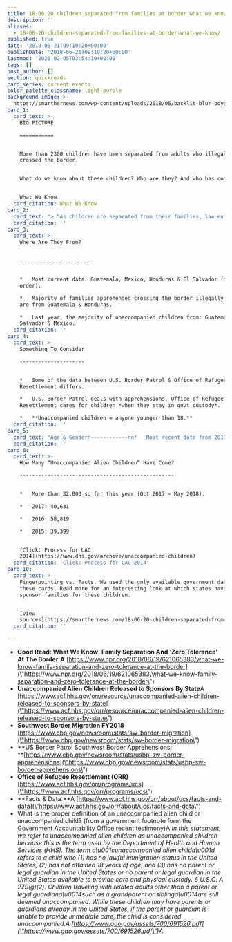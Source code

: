 ```yaml
---
title: 18.06.20 children separated from families at border what we know
description: ''
aliases:
  - 18-06-20-children-separated-from-families-at-border-what-we-know/
published: true
date: '2018-06-21T09:10:20+00:00'
publishDate: '2018-06-21T09:10:20+00:00'
lastmod: '2021-02-05T03:54:19+00:00'
tags: []
post_author: []
section: quickreads
card_series: current events
color_palette_classname: light-purple
background_image: >-
  https://smarthernews.com/wp-content/uploads/2018/05/backlit-blur-boys-551591-scaled.jpg
card_1:
  card_text: >-
    BIG PICTURE

    ===========


    More than 2300 children have been separated from adults who illegally
    crossed the border.


    What do we know about these children? Who are they? And who has come before?


    What We Know
  card_citation: What We Know
card_2:
  card_text: "> “As children are separated from their families, law enforcement agents reclassify them from members of family units to ax1Cunaccompanied alien children.ax1D Federal officials said Tuesday that **since May, they have separated 2,342 children** from their families, **rendering them unaccompanied minors** in the governmentax19s care.”n> n> Garance Burke and Martha Mendoza, Associated Press, June 19, 2018"
  card_citation: ''
card_3:
  card_text: >-
    Where Are They From?  


    -----------------------


    *   Most current data: Guatemala, Mexico, Honduras & El Salvador (in this
    order).

    *   Majority of families apprehended crossing the border illegally this year
    are from Guatemala & Honduras.

    *   Last year, the majority of unaccompanied children from: Guatemala, El
    Salvador & Mexico.
  card_citation: ''
card_4:
  card_text: >-
    Something To Consider

    ---------------------


    *   Some of the data between U.S. Border Patrol & Office of Refugee
    Resettlement differs.

    *   U.S. Border Patrol deals with apprehensions, Office of Refugee
    Resettlement cares for children *when they stay in govt custody*.

    *   **Unaccompanied children = anyone younger than 18.**
  card_citation: ''
card_5:
  card_text: "Age & Gendern------------nn*   Most recent data from 2017 for children unaccompanied *or* separated **who stayed in govt custody**.n*   Majority **over the age of 15** (69%).n*   **68% Male**_vs. 32% Female.n*   This doesn’t reflect current data on “separated children” but these trends hold for the past 5 years."
  card_citation: ''
card_6:
  card_text: >-
    How Many “Unaccompanied Alien Children” Have Come?

    --------------------------------------------------


    *   More than 32,000 so far this year (Oct 2017 – May 2018).

    *   2017: 40,631

    *   2016: 58,819

    *   2015: 39,399


    [Click: Process for UAC
    2014](https://www.dhs.gov/archive/unaccompanied-children)
  card_citation: 'Click: Process for UAC 2014'
card_10:
  card_text: >-
    Fingerpointing vs. Facts. We used the only available government data for
    these cards. Read more for an interesting look at which states have the most
    sponsor families for these children.


    [view
    sources](https://smarthernews.com/18-06-20-children-separated-from-families-at-border-what-we-know/)
  card_citation: ''

---
```

*   **Good Read: What We Know: Family Separation And ‘Zero Tolerance’ At The Border:A** [https://www.npr.org/2018/06/19/621065383/what-we-know-family-separation-and-zero-tolerance-at-the-border](\"https://www.npr.org/2018/06/19/621065383/what-we-know-family-separation-and-zero-tolerance-at-the-border\")
*   **Unaccompanied Alien Children Released to Sponsors By State**A [https://www.acf.hhs.gov/orr/resource/unaccompanied-alien-children-released-to-sponsors-by-state](\"https://www.acf.hhs.gov/orr/resource/unaccompanied-alien-children-released-to-sponsors-by-state\")
*   **Southwest Border Migration FY2018**  
    [https://www.cbp.gov/newsroom/stats/sw-border-migration](\"https://www.cbp.gov/newsroom/stats/sw-border-migration\")
*   **US Border Patrol Southwest Border Apprehensions:  
    **[https://www.cbp.gov/newsroom/stats/usbp-sw-border-apprehensions](\"https://www.cbp.gov/newsroom/stats/usbp-sw-border-apprehensions\")
*   **Office of Refugee Resettlement (ORR)** [https://www.acf.hhs.gov/orr/programs/ucs](\"https://www.acf.hhs.gov/orr/programs/ucs\")
*   **Facts & Data:**A [https://www.acf.hhs.gov/orr/about/ucs/facts-and-data](\"https://www.acf.hhs.gov/orr/about/ucs/facts-and-data\")
*   What is the proper definition of an unaccompanied alien child or unaccompanied child? (from a government footnote form the Government Accountability Office recent testimony)A _In this statement, we refer to unaccompanied alien children as unaccompanied children because this is the term used by the Department of Health and Human Services (HHS). The term a\\u001cunaccompanied alien childa\\u001d refers to a child who (1) has no lawful immigration status in the United States, (2) has not attained 18 years of age, and (3) has no parent or legal guardian in the United States or no parent or legal guardian in the United States available to provide care and physical custody. 6 U.S.C. A 279(g)(2). Children traveling with related adults other than a parent or legal guardiana\\u0014such as a grandparent or siblinga\\u0014are still deemed unaccompanied. While these children may have parents or guardians already in the United States, if the parent or guardian is unable to provide immediate care, the child is considered unaccompanied.A [https://www.gao.gov/assets/700/691526.pdf](\"https://www.gao.gov/assets/700/691526.pdf\")A_